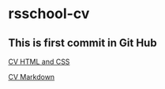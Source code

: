 # rsschool-cv
## This is first commit in Git Hub
[CV HTML and CSS](https://dyexplode.github.io/rsschool-cv/ "My CV HTML CSS")

[CV Markdown](https://dyexplode.github.io/rsschool-cv/cv "My CV Markdown")